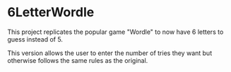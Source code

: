 # 6LetterWordle

This project replicates the popular game "Wordle" to now have 6 letters to guess instead of 5.

This version allows the user to enter the number of tries they want but otherwise follows the same rules as the original.
